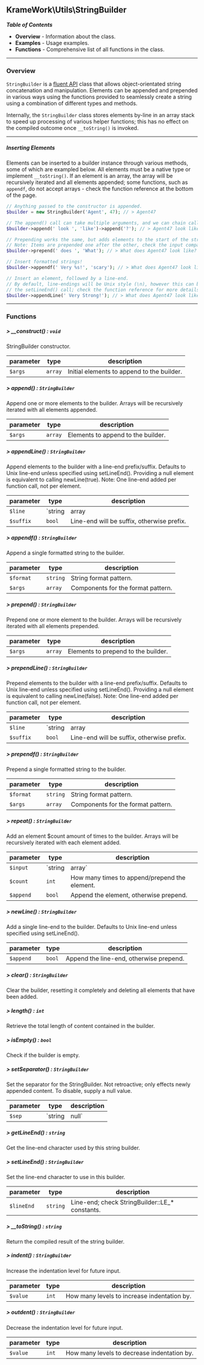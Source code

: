 [fluent api]: https://en.wikipedia.org/wiki/Fluent_interface
## KrameWork\Utils\StringBuilder

***Table of Contents***
* **Overview** - Information about the class.
* **Examples** - Usage examples.
* **Functions** - Comprehensive list of all functions in the class.

___
### Overview
`StringBuilder` is a [fluent API] class that allows object-orientated string concatenation and manipulation. Elements can be appended and prepended in various ways using the functions provided to seamlessly create a string using a combination of different types and methods.

Internally, the `StringBuilder` class stores elements by-line in an array stack to speed up processing of various helper functions; this has no effect on the compiled outcome once `__toString()` is invoked.
___
##### Inserting Elements
Elements can be inserted to a builder instance through various methods, some of which are exampled below. All elements must be a native type or implement `__toString()`. If an element is an array, the array will be recursively iterated and all elements appended; some functions, such as `appendf`, do not accept arrays - check the function reference at the bottom of the page.
```php
// Anything passed to the constructor is appended.
$builder = new StringBuilder('Agent', 47); // > Agent47

// The append() call can take multiple arguments, and we can chain calls using fluent API.
$builder->append(' look ', 'like')->append('?'); // > Agent47 look like?

// Prepending works the same, but adds elements to the start of the string.
// Note: Items are prepended one after the other, check the input compared to output below.
$builder->prepend(' does ', 'What'); // > What does Agent47 look like?

// Insert formatted strings!
$builder->appendf(' Very %s!', 'scary'); // > What does Agent47 look like? Very scary!

// Insert an element, followed by a line-end.
// By default, line-endings will be Unix style (\n), however this can be changed using
// the setLineEnd() call; check the function reference for more details.
$builder->appendLine(' Very Strong!'); // > What does Agent47 look like? Very scary! Very strong!\n
```
___
### Functions
##### > __construct() : `void`
StringBuilder constructor.

parameter | type | description
--- | --- | ---
`$args` | `array` | Initial elements to append to the builder.
##### > append() : `StringBuilder`
Append one or more elements to the builder. Arrays will be recursively iterated with all elements appended.

parameter | type | description
--- | --- | ---
`$args` | `array` | Elements to append to the builder.
##### > appendLine() : `StringBuilder`
Append elements to the builder with a line-end prefix/suffix. Defaults to Unix line-end unless specified using setLineEnd(). Providing a null element is equivalent to calling newLine(true). Note: One line-end added per function call, not per element.

parameter | type | description
--- | --- | ---
`$line` | `string|array|null` | Element(s) to append.
`$suffix` | `bool` | Line-end will be suffix, otherwise prefix.
##### > appendf() : `StringBuilder`
Append a single formatted string to the builder.

parameter | type | description
--- | --- | ---
`$format` | `string` | String format pattern.
`$args` | `array` | Components for the format pattern.
##### > prepend() : `StringBuilder`
Prepend one or more element to the builder. Arrays will be recursively iterated with all elements prepended.

parameter | type | description
--- | --- | ---
`$args` | `array` | Elements to prepend to the builder.
##### > prependLine() : `StringBuilder`
Prepend elements to the builder with a line-end prefix/suffix. Defaults to Unix line-end unless specified using setLineEnd(). Providing a null element is equivalent to calling newLine(false). Note: One line-end added per function call, not per element.

parameter | type | description
--- | --- | ---
`$line` | `string|array|null` | Element to prepend.
`$suffix` | `bool` | Line-end will be suffix, otherwise prefix.
##### > prependf() : `StringBuilder`
Prepend a single formatted string to the builder.

parameter | type | description
--- | --- | ---
`$format` | `string` | String format pattern.
`$args` | `array` | Components for the format pattern.
##### > repeat() : `StringBuilder`
Add an element $count amount of times to the builder. Arrays will be recursively iterated with each element added.

parameter | type | description
--- | --- | ---
`$input` | `string|array` | Element to repeat.
`$count` | `int` | How many times to append/prepend the element.
`$append` | `bool` | Append the element, otherwise prepend.
##### > newLine() : `StringBuilder`
Add a single line-end to the builder. Defaults to Unix line-end unless specified using setLineEnd().

parameter | type | description
--- | --- | ---
`$append` | `bool` | Append the line-end, otherwise prepend.
##### > clear() : `StringBuilder`
Clear the builder, resetting it completely and deleting all elements that have been added.
##### > length() : `int`
Retrieve the total length of content contained in the builder.
##### > isEmpty() : `bool`
Check if the builder is empty.
##### > setSeparator() : `StringBuilder`
Set the separator for the StringBuilder. Not retroactive; only effects newly appended content. To disable, supply a null value.

parameter | type | description
--- | --- | ---
`$sep` | `string|null` | Separator character.
##### > getLineEnd() : `string`
Get the line-end character used by this string builder.
##### > setLineEnd() : `StringBuilder`
Set the line-end character to use in this builder.

parameter | type | description
--- | --- | ---
`$lineEnd` | `string` | Line-end; check StringBuilder::LE_* constants.
##### > __toString() : `string`
Return the compiled result of the string builder.
##### > indent() : `StringBuilder`
Increase the indentation level for future input.

parameter | type | description
--- | --- | ---
`$value` | `int` | How many levels to increase indentation by.
##### > outdent() : `StringBuilder`
Decrease the indentation level for future input.

parameter | type | description
--- | --- | ---
`$value` | `int` | How many levels to decrease indentation by.
